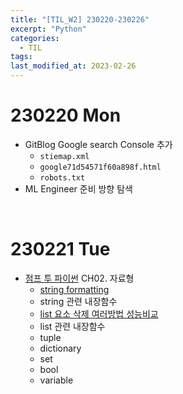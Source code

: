 ```yaml
---
title: "[TIL_W2] 230220-230226"
excerpt: "Python"
categories:
  - TIL
tags:
last_modified_at: 2023-02-26
---
```


# 230220 Mon

+ GitBlog Google search Console 추가
    + `stiemap.xml`
    + `google71d54571f60a898f.html`
    + `robots.txt`
+ ML Engineer 준비 방향 탐색

<br>

# 230221 Tue

+ [점프 투 파이썬](https://wikidocs.net/book/1) CH02. 자료형
    + [string formatting](https://aijinsol.github.io/python/string_formatting/)
    + string 관련 내장함수
    + [list 요소 삭제 여러방법 성능비교](https://aijinsol.github.io/python/del_remove_pop/)
    + list 관련 내장함수
    + tuple
    + dictionary
    + set
    + bool
    + variable

<br>
